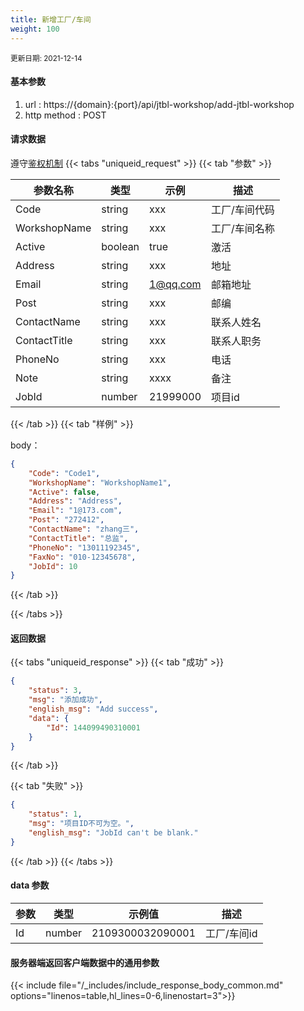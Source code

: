 ```yaml
---
title: 新增工厂/车间
weight: 100
---
```


<small>更新日期: 2021-12-14</small>

#### 基本参数
1. url : https://{domain}:{port}/api/jtbl-workshop/add-jtbl-workshop
2. http method : POST

#### 请求数据
遵守[鉴权机制](/auth/)
{{< tabs "uniqueid_request" >}}
{{< tab "参数" >}} 

|  参数名称   |  类型 |  示例 |  描述 |
|  ----  | ----  | ----  | ----  |
|  Code  | string  | xxx  | 工厂/车间代码 |
|  WorkshopName  | string  | xxx  | 工厂/车间名称 |
|  Active  | boolean  | true  |  激活 |
|  Address  | string  | xxx | 地址 |
|  Email  | string  | 1@qq.com | 邮箱地址 |
|  Post  | string  | xxx | 邮编 |
|  ContactName  | string  | xxx | 联系人姓名 |
|  ContactTitle  | string  | xxx | 联系人职务 |
|  PhoneNo  | string  | xxx | 电话 |
|  Note  |  string | xxxx | 备注 |
|  JobId  |  number | 21999000 | 项目id |

{{< /tab >}}
{{< tab "样例" >}}


body： 

```json
{
    "Code": "Code1",
    "WorkshopName": "WorkshopName1",
    "Active": false,
    "Address": "Address",
    "Email": "1@173.com",
    "Post": "272412",
    "ContactName": "zhang三",
    "ContactTitle": "总监",
    "PhoneNo": "13011192345",
    "FaxNo": "010-12345678",
    "JobId": 10
}
```
{{< /tab >}}

{{< /tabs >}}


#### 返回数据


{{< tabs "uniqueid_response" >}}
{{< tab "成功" >}} 
```json
{
    "status": 3,
    "msg": "添加成功",
    "english_msg": "Add success",
    "data": {
        "Id": 144099490310001
    }
}
```   
{{< /tab >}}

{{< tab "失败" >}}
```json
{
    "status": 1,
    "msg": "项目ID不可为空。",
    "english_msg": "JobId can't be blank."
}
```
{{< /tab >}}
{{< /tabs >}}
#### data 参数

|  参数   |  类型 |  示例值 |  描述 |
|  ----  | ----  | ----  |----  |
|  Id  | number  | 2109300032090001  | 工厂/车间id  |

#### 服务器端返回客户端数据中的通用参数

{{< include file="/_includes/include_response_body_common.md"  options="linenos=table,hl_lines=0-6,linenostart=3">}}
